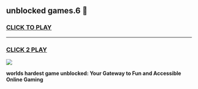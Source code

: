 
## unblocked games.6 👋
<h3>
<a href="https://premium.freeplayer.one?title=unblocked_games.6&ref=13F">CLICK TO PLAY</a></h3>
<hr>

<h3>
<a href="https://premium.freeplayer.one?title=unblocked_games.6&ref=13F">CLICK 2 PLAY</a>
  
</h3>

<a href="https://premium.freeplayer.one?title=unblocked_games.6&ref=12F/"><img src="https://clearcache.store/games.png"></a>


**worlds hardest game unblocked: Your Gateway to Fun and Accessible Online Gaming**
